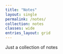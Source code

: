 ```yaml
---
title: "Notes"
layout: single
permalink: /notes/
collection: notes
classes: wide
entries_layout: grid
---
```



Just a collection of notes

